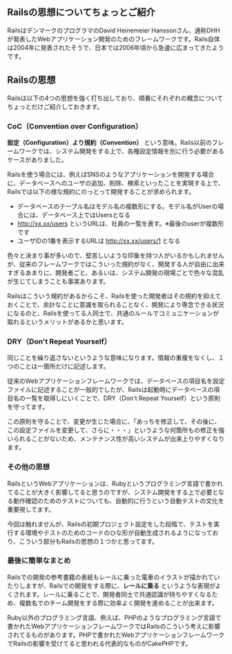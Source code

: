 ## Railsの思想についてちょっとご紹介

RailsはデンマークのプログラマのDavid Heinemeier Hanssonさん、通称DHHが発表したWebアプリケーション開発のためのフレームワークです。Rails自体は2004年に発表されたそうで、日本では2006年頃から急速に広まってきたようです。

## Railsの思想

Railsは以下の4つの思想を強く打ち出しており、順番にそれぞれの概念についてちょっとだけご紹介しておきます。

### CoC（Convention over Configuration）

**設定（Configuration）より規約（Convention）** という意味。Rails以前のフレームワークでは、システム開発をする上で、各種設定情報を別に行う必要があるケースがありました。

Railsを使う場合には、例えばSNSのようなアプリケーションを開発する場合に、データベースへのユーザの追加、削除、検索といったことを実現する上で、Railsでは以下の様な規約にのっとって開発することが求められます。

- データベースのテーブル名はモデル名の複数形にする。モデル名がUserの場合には、データベース上ではUsersとなる
- http://xx.xx/users というURLは、社員の一覧を表す。※最後のuserが複数形です
- ユーザIDの1番を表示するURLは http://xx.xx/users/1 となる

色々と決まり事が多いので、堅苦しいような印象を持つ人がいるかもしれませんが、従来のフレームワークではこういった規約がなく、開発する人が自由に出来すぎるあまりに、開発者ごと、あるいは、システム開発の現場ごとで色々な混乱が生じてしまうことも事実あります。

Railsはこういう規約があるからこそ、Railsを使った開発者はその規約を抑えておくことで、余計なことに意識を取られることなく、開発により専念できる状況になるのと、Railsを使ってる人同士で、共通のルールでコミュニケーションが取れるというメリットがあるかと思います。

### DRY（Don't Repeat Yourself）

同じことを繰り返さないというような意味になります。情報の重複をなくし、１つのことは一箇所だけに記述します。

従来のWebアプリケーションフレームワークでは、データベースの項目名を設定ファイルに記述することが一般的でしたが、Railsは起動時にデータベースの項目名の一覧を取得しにいくことで、DRY（Don't Repeat Yourself）という原則を守ってます。

この原則を守ることで、変更が生じた場合に、「あっちを修正して、その後に、この設定ファイルを変更して、さらに・・・」というような何箇所もの修正を強いられることがないため、メンテナンス性が高いシステムが出来上りやすくなります。

### その他の思想

RailsというWebアプリケーションは、Rubyというプログラミング言語で書かれてることが大きく影響してると思うのですが、システム開発をする上で必要となる動作確認のためのテストについても、自動的に行うという自動テストの文化を重要視してます。

今回は触れませんが、Railsの初期プロジェクト設定をした段階で、テストを実行する環境やテストのためのコードのひな形が自動生成されるようになっており、こういう部分もRailsの思想の１つかと思ってます。



### 最後に簡単なまとめ

Railsでの開発の参考書籍の表紙もレールに乗った電車のイラストが描かれていたりしますが、Railsでの開発をする際に、**レールに乗る** というような表現がよくされます。レールに乗ることで、開発者同士で共通認識が持ちやすくなるため、複数名でのチーム開発をする際に効率よく開発を進めることが出来ます。

Ruby以外のプログラミング言語、例えば、PHPのようなプログラミング言語で書かれたWebアプリケーションフレームワークではRailsのこういう考えに影響されてるものがあります。PHPで書かれたWebアプリケーションフレームワークでRailsの影響を受けてると思われる代表的なものがCakePHPです。
